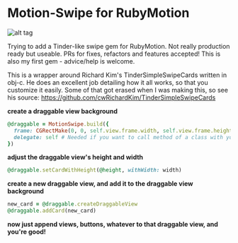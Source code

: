 Motion-Swipe for RubyMotion
====================
![alt tag](http://imgur.com/4bYw12e.gif)

Trying to add a Tinder-like swipe gem for RubyMotion. Not really production ready but useable. PRs for fixes, refactors and features accepted! This is also my first gem - advice/help is welcome.

This is a wrapper around Richard Kim's TinderSimpleSwipeCards written in obj-c. He does an excellent job detailing how it all works, so that you customize it easily. Some of that got erased when I was making this, so see his source: https://github.com/cwRichardKim/TinderSimpleSwipeCards

__create a draggable view background__
``` ruby
@draggable = MotionSwipe.build({
  frame: CGRectMake(0, 0, self.view.frame.width, self.view.frame.height),
  delegate: self # Needed if you want to call method of a class with your button
})
```

__adjust the draggable view's height and width__
``` ruby
@draggable.setCardWithHeight(@height, withWidth: width)
```

__create a new draggable view, and add it to the draggable view background__
``` ruby
new_card = @draggable.createDraggableView
@draggable.addCard(new_card)
```

__now just append views, buttons, whatever to that draggable view, and you're good!__
